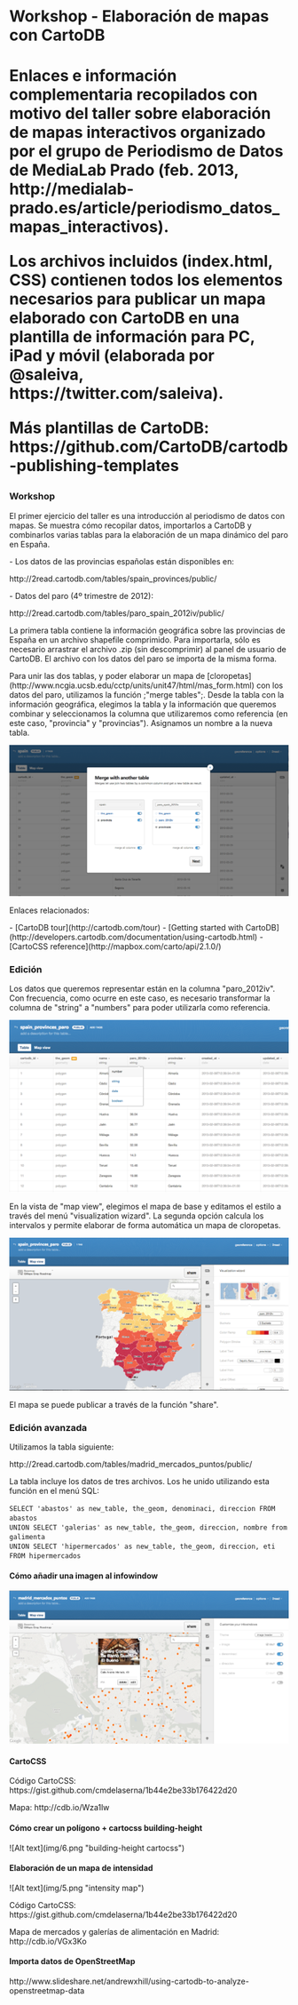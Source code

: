 <h1>Workshop - Elaboración de mapas con CartoDB<h1> 

<p>Enlaces e información complementaria recopilados con motivo del taller sobre elaboración de mapas interactivos organizado por el grupo de Periodismo de Datos de MediaLab Prado (feb. 2013, http://medialab-prado.es/article/periodismo_datos_mapas_interactivos).<p>

<p>Los archivos incluidos (index.html, CSS) contienen todos los elementos necesarios para publicar un mapa elaborado con CartoDB en una plantilla de información para PC, iPad y móvil (elaborada por @saleiva, https://twitter.com/saleiva). </p>

<p>Más plantillas de CartoDB: https://github.com/CartoDB/cartodb-publishing-templates</p>


<h3>Workshop</h3>
<p>El primer ejercicio del taller es una introducción al periodismo de datos con mapas. Se muestra cómo recopilar datos, importarlos a CartoDB y combinarlos varias tablas para la elaboración de un mapa dinámico del paro en España.</p>

<p>- Los datos de las provincias españolas están disponibles en:</p> 
<p>http://2read.cartodb.com/tables/spain_provinces/public/</p>

<p>- Datos del paro (4º trimestre de 2012):</p> 
<p>http://2read.cartodb.com/tables/paro_spain_2012iv/public/</p>

<p>La primera tabla contiene la información geográfica sobre las provincias de España en un archivo shapefile comprimido. Para importarla, sólo es necesario arrastrar el archivo .zip (sin descomprimir) al panel de usuario de CartoDB. El archivo con los datos del paro se importa de la misma forma. </p>
<p>Para unir las dos tablas, y poder elaborar un mapa de [cloropetas](http://www.ncgia.ucsb.edu/cctp/units/unit47/html/mas_form.html) con los datos del paro, utilizamos la función ;"merge tables";. Desde la tabla con la información geográfica, elegimos la tabla y la información que queremos combinar y seleccionamos la columna que utilizaremos como referencia (en este caso, "provincia" y "provincias"). Asignamos un nombre a la nueva tabla.</p>  

![Alt text](img/1.png "merge tables")

<p>Enlaces relacionados:</p>
- [CartoDB tour](http://cartodb.com/tour)
- [Getting started with CartoDB](http://developers.cartodb.com/documentation/using-cartodb.html)
- [CartoCSS reference](http://mapbox.com/carto/api/2.1.0/)


<h3>Edición</h3>
<p>Los datos que queremos representar están en la columna "paro_2012iv". Con frecuencia, como ocurre en este caso, es necesario transformar la columna de "string" a "numbers" para poder utilizarla como referencia.</p>

![Alt text](img/2.png "edit columns")

<p>En la vista de "map view", elegimos el mapa de base y editamos el estilo a través del menú "visualization wizard". La segunda opción calcula los intervalos y permite elaborar de forma automática un mapa de cloropetas. </p>

![Alt text](img/3.png "visualization wizard")

<p>El mapa se puede publicar a través de la función "share". </p>


<h3>Edición avanzada</h3>
<p>Utilizamos la tabla siguiente:</p> 
<p>http://2read.cartodb.com/tables/madrid_mercados_puntos/public/</p>

<p>La tabla incluye los datos de tres archivos. Los he unido utilizando esta función en el menú SQL: </p> 
<code>SELECT 'abastos' as new_table, the_geom, denominaci, direccion FROM abastos<br>UNION SELECT 'galerias' as new_table, the_geom, direccion, nombre from galimenta<br>UNION SELECT 'hipermercados' as new_table, the_geom, direccion, eti FROM hipermercados</code>

<h4>Cómo añadir una imagen al infowindow</h4>

![Alt text](img/4.png "image infowindow cartocss")

<h4>CartoCSS</h4>
<p>Código CartoCSS: https://gist.github.com/cmdelaserna/1b44e2be33b176422d20</p>
<p>Mapa: http://cdb.io/Wza1lw</p>

<h4>Cómo crear un polígono + cartocss building-height</h4>
![Alt text](img/6.png "building-height cartocss")

<h4>Elaboración de un mapa de intensidad</h4>
![Alt text](img/5.png "intensity map")
<p>Código CartoCSS: https://gist.github.com/cmdelaserna/1b44e2be33b176422d20</p>
<p>Mapa de mercados y galerías de alimentación en Madrid: http://cdb.io/VGx3Ko</p>

<h4>Importa datos de OpenStreetMap</h4>
<p>http://www.slideshare.net/andrewxhill/using-cartodb-to-analyze-openstreetmap-data</p>
